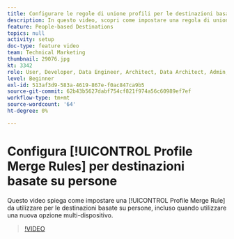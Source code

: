 ```yaml
---
title: Configurare le regole di unione profili per le destinazioni basate su persone
description: In questo video, scopri come impostare una regola di unione profili da utilizzare per le destinazioni basate su persone, e quando utilizzare una nuova opzione cross-device.
feature: People-based Destinations
topics: null
activity: setup
doc-type: feature video
team: Technical Marketing
thumbnail: 29076.jpg
kt: 3342
role: User, Developer, Data Engineer, Architect, Data Architect, Admin, Leader
level: Beginner
exl-id: 513af3d9-583a-4619-867e-f0ac847ca9b5
source-git-commit: 62b43b5627dabf754cf821f974a56c60989ef7ef
workflow-type: tm+mt
source-wordcount: '64'
ht-degree: 0%

---
```


# Configura [!UICONTROL Profile Merge Rules] per destinazioni basate su persone

Questo video spiega come impostare una [!UICONTROL Profile Merge Rule] da utilizzare per le destinazioni basate su persone, incluso quando utilizzare una nuova opzione multi-dispositivo.

>[!VIDEO](https://video.tv.adobe.com/v/29076/?quality=12)
